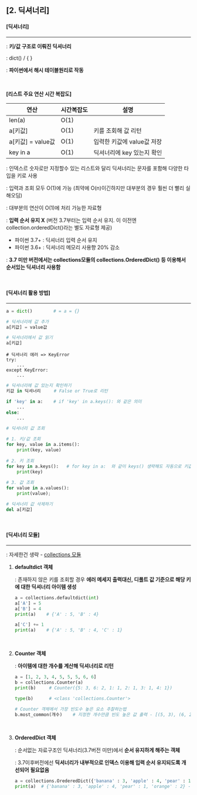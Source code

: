 ## [2. 딕셔너리]

#### [딕셔너리]

---

: **키/값 구조로 이뤄진 딕셔너리**

: dict() / { }

: **파이썬에서 해시 테이블원리로 작동**

<br>

  **[리스트 주요 연산 시간 복잡도]**

| 연산              | 시간복잡도 | 설명                       |
| ----------------- | ---------- | -------------------------- |
| len(a)            | O(1)       |                            |
| a[키값]           | O(1)       | 키를 조회해 값 리턴        |
| a[키값] = value값 | O(1)       | 입력한 키값에 value값 저장 |
| key in a          | O(1)       | 딕셔너리에 key 있는지 확인 |

: 인덱스르 숫자로만 지정할수 있는 리스트와 달리 딕셔너리는 문자를 포함해 다양한 타입을 키로 사용

: 입력과 조회 모두 O(1)에 가능 (최약에 O(n)이긴하지만 대부분의 경우 훨씬 더 빨리 실해오딤)

: 대부분의 연산이 O(1)에 처리 가능한 자료형

: **입력 순서 유지 X** (버전 3.7부터는 입력 순서 유지. 이 이전엔 collection.orderedDict()라는 별도 자료형 제공)

- 파이썬 3.7+ : 딕셔너리 입력 순서 유지
- 파이썬 3.6+ : 딕셔너리 메모리 사용향 20% 감소

: **3.7 미만 버전에서는 collections모듈의 collections.OrderedDict() 등 이용해서 순서있는 딕셔너리 사용함**

<br>

#### [딕셔너리 활용 방법]

----

```python
a = dict()        # = a = {}
```

```python
# 딕셔너리에 값 추가
a[키값] = value값
```

```python
# 딕셔너리에서 값 읽기
a[키값]
```

```
# 딕셔너리 에러 => KeyError
try:
	...
except KeyError:
	...
```

```python
# 딕셔너리에 값 있는지 확인하기
키값 in 딕셔너리     # False or True로 리턴

if 'key' in a:    # if 'key' in a.keys(): 와 같은 의미
    ...
else:
    ...
```

```python
# 딕셔너리 값 조회

# 1. 키/값 조회
for key, value in a.items():
	print(key, value)
	
# 2. 키 조회
for key in a.keys():   # for key in a:  와 같이 keys() 생략해도 자동으로 키값기준으로 조회
	print(key)
	
# 3. 값 조회
for value in a.values():
	print(value);
```

```python
# 딕셔너리 값 삭제하기
del a[키값]
```

<br>

#### [딕셔너리 모듈]

------

: 자세한건 생략 - [collections 모듈](https://docs.python.org/2/library/collections.html)

1. **defaultdict 객체**

   : 존재하지 않은 키를 조회할 경우 **에러 메세지 출력대신, 디폴트 값 기준으로 해당 키에 대한 딕셔너리 아이템 생성**

   ```python
   a = collections.defaultdict(int)
   a['A'] = 5
   a['B'] = 4
   print(a)    # {'A' : 5, 'B' : 4}
   
   a['C'] += 1
   print(a)    # {'A' : 5, 'B' : 4, 'C' : 1}
   ```

   <br>

2. **Counter 객체**

   : **아이템에 대한 개수를 계산해 딕셔너리로 리턴**

   ```python
   a = [1, 2, 3, 4, 5, 5, 5, 6, 6]
   b = collections.Counter(a)
   print(b)     # Counter({5: 3, 6: 2, 1: 1, 2: 1, 3: 1, 4: 1})
   ```

   ```python
   type(b)      # <class 'collections.Counter'>
   ```

   ```python
   # Counter 객체에서 가장 빈도수 높은 요소 추찰하는법
   b.most_common(개수)    # 지정한 개수만큼 빈도 높은 값 출력 - [(5, 3), (6, 2)]
   ```

   <br>

3. **OrderedDict 객체**

   : 순서없는 자료구조인 딕셔너리(3.7버전 미만)에서 **순서 유지하게 해주는 객체**

   : 3.7이후버전에선 **딕셔너리가 내부적으로 인덱스 이용해 입력 순서 유지되도록 개선되어 필요없음**

   ```python
   a = collections.OrederedDict({'banana' : 3, 'apple' : 4, 'pear' : 1, 'orange' : 2})
   print(a)  # {'banana' : 3, 'apple' : 4, 'pear' : 1, 'orange' : 2} - 순서유지
   ```

   

